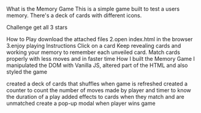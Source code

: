 What is the Memory Game
This is a simple game built to test a users memory. There's a deck of cards with different icons.

Challenge
get all 3 stars

How to Play
download the attached files 2.open index.html in the browser 3.enjoy playing
Instructions
Click on a card
Keep revealing cards and working your memory to remember each unveiled card.
Match cards properly with less moves and in faster time
How I built the Memory Game
I manipulated the DOM with Vanilla JS, altered part of the HTML and also styled the game

created a deck of cards that shuffles when game is refreshed
created a counter to count the number of moves made by player and timer to know the duration of a play
added effects to cards when they match and are unmatched
create a pop-up modal when player wins game

